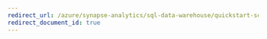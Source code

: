 ```yaml
---
redirect_url: /azure/synapse-analytics/sql-data-warehouse/quickstart-scale-compute-tsql
redirect_document_id: true
---
```

